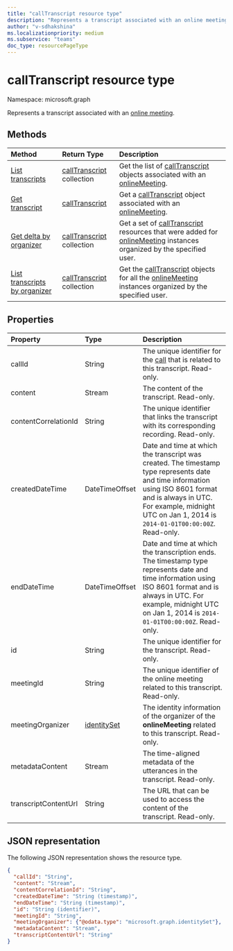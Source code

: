 ```yaml
---
title: "callTranscript resource type"
description: "Represents a transcript associated with an online meeting."
author: "v-sdhakshina"
ms.localizationpriority: medium
ms.subservice: "teams"
doc_type: resourcePageType
---
```


# callTranscript resource type

Namespace: microsoft.graph

Represents a transcript associated with an [online meeting](onlinemeeting.md).

## Methods

|  Method       |  Return Type  | Description|
|:---------------|:--------|:----------|
|[List transcripts](../api/onlinemeeting-list-transcripts.md) | [callTranscript](calltranscript.md) collection | Get the list of [callTranscript](../resources/calltranscript.md) objects associated with an [onlineMeeting](../resources/onlinemeeting.md).|
|[Get transcript](../api/calltranscript-get.md) | [callTranscript](calltranscript.md) | Get a [callTranscript](../resources/calltranscript.md) object associated with an [onlineMeeting](../resources/onlinemeeting.md).|
|[Get delta by organizer](../api/calltranscript-delta.md) | [callTranscript](calltranscript.md) collection | Get a set of [callTranscript](../resources/calltranscript.md) resources that were added for [onlineMeeting](../resources/onlinemeeting.md) instances organized by the specified user.|
|[List transcripts by organizer](../api/onlinemeeting-getalltranscripts.md) | [callTranscript](calltranscript.md) collection | Get the [callTranscript](../resources/calltranscript.md) objects for all the [onlineMeeting](../resources/onlinemeeting.md) instances organized by the specified user.|

## Properties

| Property   | Type |Description|
|:---------------|:--------|:----------|
| callId | String | The unique identifier for the [call](call.md) that is related to this transcript. Read-only.|
| content| Stream| The content of the transcript. Read-only.|
| contentCorrelationId | String | The unique identifier that links the transcript with its corresponding recording. Read-only.|
| createdDateTime| DateTimeOffset|  Date and time at which the transcript was created. The timestamp type represents date and time information using ISO 8601 format and is always in UTC. For example, midnight UTC on Jan 1, 2014 is `2014-01-01T00:00:00Z`. Read-only.|
| endDateTime | DateTimeOffset |  Date and time at which the transcription ends. The timestamp type represents date and time information using ISO 8601 format and is always in UTC. For example, midnight UTC on Jan 1, 2014 is `2014-01-01T00:00:00Z`. Read-only.| 
| id| String| The unique identifier for the transcript. Read-only.|
| meetingId | String | The unique identifier of the online meeting related to this transcript. Read-only.|
| meetingOrganizer| [identitySet](identityset.md)| The identity information of the organizer of the **onlineMeeting** related to this transcript. Read-only.|
| metadataContent| Stream| The time-aligned metadata of the utterances in the transcript. Read-only.|
| transcriptContentUrl| String| The URL that can be used to access the content of the transcript. Read-only.|

## JSON representation

The following JSON representation shows the resource type.

<!-- {
  "blockType": "resource",
  "keyProperty": "id",
  "@odata.type": "microsoft.graph.callTranscript"
}-->

```json
{
  "callId": "String",
  "content": "Stream",
  "contentCorrelationId": "String",
  "createdDateTime": "String (timestamp)",
  "endDateTime": "String (timestamp)",
  "id": "String (identifier)",
  "meetingId": "String",
  "meetingOrganizer": {"@odata.type": "microsoft.graph.identitySet"},
  "metadataContent": "Stream",
  "transcriptContentUrl": "String"
}
```
